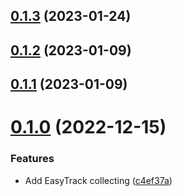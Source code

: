## [0.1.3](https://github.com/lidofinance/governance-data-bot/compare/0.1.2...0.1.3) (2023-01-24)



## [0.1.2](https://github.com/lidofinance/governance-data-bot/compare/0.1.1...0.1.2) (2023-01-09)



## [0.1.1](https://github.com/lidofinance/governance-data-bot/compare/0.1.0...0.1.1) (2023-01-09)



# [0.1.0](https://github.com/lidofinance/governance-data-bot/compare/c4ef37a8a4715b333ae8a22dbbef081235232af7...0.1.0) (2022-12-15)


### Features

* Add EasyTrack collecting ([c4ef37a](https://github.com/lidofinance/governance-data-bot/commit/c4ef37a8a4715b333ae8a22dbbef081235232af7))



